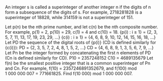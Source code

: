 
An integer s is called a superinteger of another integer n if the digits of n form a subsequence of the digits of s.
For example, 2718281828 is a superinteger of 18828, while 314159 is not a superinteger of 151.

Let p(n) be the nth prime number, and let c(n) be the nth composite number. For example, p(1) = 2, p(10) = 29, c(1) = 4 and c(10) = 18.
{p(i) : i &#8805; 1} = {2, 3, 5, 7, 11, 13, 17, 19, 23, 29, ...}
{c(i) : i &#8805; 1} = {4, 6, 8, 9, 10, 12, 14, 15, 16, 18, ...}
Let PD the sequence of the digital roots of {p(i)} (CD is defined similarly for {c(i)}):
PD = {2, 3, 5, 7, 2, 4, 8, 1, 5, 2, ...}
CD = {4, 6, 8, 9, 1, 3, 5, 6, 7, 9, ...}
Let Pn be the integer formed by concatenating the first n elements of PD (Cn is defined similarly for CD).
P10 = 2357248152
C10 = 4689135679
Let f(n) be the smallest positive integer that is a common superinteger of Pn and Cn. For example, f(10) = 2357246891352679, and f(100) mod 1&#160;000&#160;000&#160;007 = 771661825.
Find f(10&#160;000) mod 1&#160;000&#160;000&#160;007.
